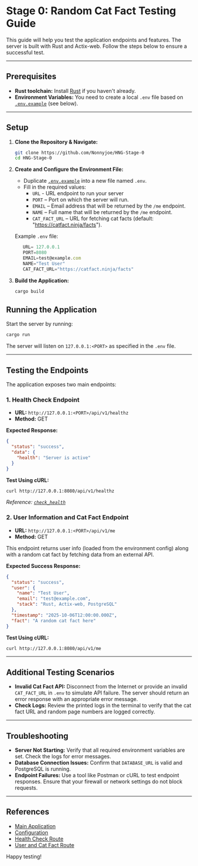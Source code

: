 # Stage 0: Random Cat Fact Testing Guide

This guide will help you test the application endpoints and features. The server is built with Rust and Actix-web. Follow the steps below to ensure a successful test.

---

## Prerequisites

- **Rust toolchain:** Install [Rust](https://www.rust-lang.org/tools/install) if you haven't already.
- **Environment Variables:** You need to create a local `.env` file based on [`.env.example`](.env.example) (see below).

---

## Setup

1. **Clone the Repository & Navigate:**

   ```sh
   git clone https://github.com/Nonnyjoe/HNG-Stage-0
   cd HNG-Stage-0
   ```

2. **Create and Configure the Environment File:**

   - Duplicate [`.env.example`](.env.example) into a new file named `.env`.
   - Fill in the required values:
     - `URL` - URL endpoint to run your server
     - `PORT` – Port on which the server will run.
     - `EMAIL` – Email address that will be returned by the `/me` endpoint.
     - `NAME` – Full name that will be returned by the `/me` endpoint.
     - `CAT_FACT_URL` – URL for fetching cat facts (default: "https://catfact.ninja/facts").

   Example `.env` file:

   ``` javascript
      URL= 127.0.0.1
      PORT=8080
      EMAIL=test@example.com
      NAME="Test User"
      CAT_FACT_URL="https://catfact.ninja/facts"
   ```

3. **Build the Application:**

   ```sh
   cargo build
   ```


## Running the Application

Start the server by running:

```sh
cargo run
```

The server will listen on `127.0.0.1:<PORT>` as specified in the `.env` file.

---

## Testing the Endpoints

The application exposes two main endpoints:

### 1. Health Check Endpoint
- **URL:** `http://127.0.0.1:<PORT>/api/v1/healthz`
- **Method:** GET

**Expected Response:**
```json
{
  "status": "success",
  "data": {
    "health": "Server is active"
  }
}
```

**Test Using cURL:**
```sh
curl http://127.0.0.1:8080/api/v1/healthz
```
*Reference: [`check_health`](src/routes/healthz.rs)*

### 2. User Information and Cat Fact Endpoint
- **URL:** `http://127.0.0.1:<PORT>/api/v1/me`
- **Method:** GET

This endpoint returns user info (loaded from the environment config) along with a random cat fact by fetching data from an external API.

**Expected Success Response:**
```json
{
  "status": "success",
  "user": {
    "name": "Test User",
    "email": "test@example.com",
    "stack": "Rust, Actix-web, PostgreSQL"
  },
  "timestamp": "2025-10-06T12:00:00.000Z",
  "fact": "A random cat fact here"
}
```

**Test Using cURL:**

```sh
curl http://127.0.0.1:8080/api/v1/me
```

---

## Additional Testing Scenarios

- **Invalid Cat Fact API:** Disconnect from the Internet or provide an invalid `CAT_FACT_URL` in `.env` to simulate API failure. The server should return an error response with an appropriate error message.
- **Check Logs:** Review the printed logs in the terminal to verify that the cat fact URL and random page numbers are logged correctly.

---

## Troubleshooting

- **Server Not Starting:** Verify that all required environment variables are set. Check the logs for error messages.
- **Database Connection Issues:** Confirm that `DATABASE_URL` is valid and PostgreSQL is running.
- **Endpoint Failures:** Use a tool like Postman or cURL to test endpoint responses. Ensure that your firewall or network settings do not block requests.

---

## References

- [Main Application](src/main.rs)
- [Configuration](src/config/config.rs)
- [Health Check Route](src/routes/healthz.rs)
- [User and Cat Fact Route](src/routes/me.rs)

Happy testing!